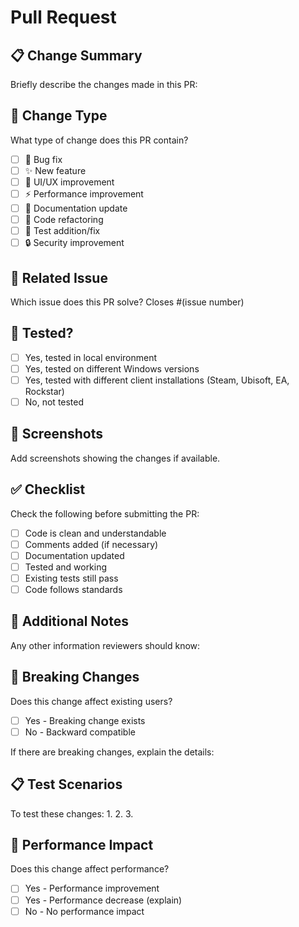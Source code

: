 # Pull Request

## 📋 Change Summary
Briefly describe the changes made in this PR:

## 🎯 Change Type
What type of change does this PR contain?
- [ ] 🐛 Bug fix
- [ ] ✨ New feature
- [ ] 💄 UI/UX improvement
- [ ] ⚡ Performance improvement
- [ ] 📝 Documentation update
- [ ] 🔧 Code refactoring
- [ ] 🧪 Test addition/fix
- [ ] 🔒 Security improvement

## 🔗 Related Issue
Which issue does this PR solve?
Closes #(issue number)

## 🧪 Tested?
- [ ] Yes, tested in local environment
- [ ] Yes, tested on different Windows versions
- [ ] Yes, tested with different client installations (Steam, Ubisoft, EA, Rockstar)
- [ ] No, not tested

## 📸 Screenshots
Add screenshots showing the changes if available.

## ✅ Checklist
Check the following before submitting the PR:
- [ ] Code is clean and understandable
- [ ] Comments added (if necessary)
- [ ] Documentation updated
- [ ] Tested and working
- [ ] Existing tests still pass
- [ ] Code follows standards

## 📝 Additional Notes
Any other information reviewers should know:

## 🔄 Breaking Changes
Does this change affect existing users?
- [ ] Yes - Breaking change exists
- [ ] No - Backward compatible

If there are breaking changes, explain the details:

## 📋 Test Scenarios
To test these changes:
1. 
2. 
3. 

## 🎯 Performance Impact
Does this change affect performance?
- [ ] Yes - Performance improvement
- [ ] Yes - Performance decrease (explain)
- [ ] No - No performance impact
